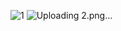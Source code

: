 ![1](https://user-images.githubusercontent.com/82725681/202519745-8dddd2e0-5f83-4ed1-85cb-56609e4bd249.png)
![Uploading 2.png…]()
